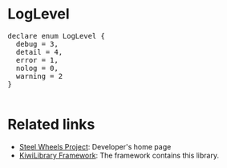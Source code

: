 # LogLevel

<pre>
declare enum LogLevel {
  debug = 3,
  detail = 4,
  error = 1,
  nolog = 0,
  warning = 2
}

</pre>

# Related links
* [Steel Wheels Project](https://gitlab.com/steewheels/project/-/blob/main/README.md): Developer's home page
* [KiwiLibrary Framework](https://gitlab.com/steewheels/kiwiscript/-/blob/main/KiwiLibrary/README.md): The framework contains this library.


